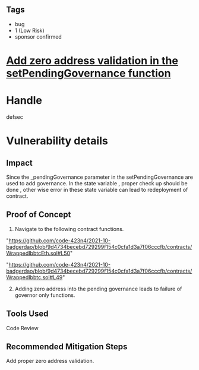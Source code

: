 ## Tags

- bug
- 1 (Low Risk)
- sponsor confirmed

# [Add zero address validation in the setPendingGovernance function](https://github.com/code-423n4/2021-10-badgerdao-findings/issues/35) 

# Handle

defsec


# Vulnerability details

## Impact

Since the _pendingGovernance parameter in the setPendingGovernance are used to add governance. In the state variable , proper check up should be done , other wise error in these state variable can lead to redeployment of contract.

## Proof of Concept

1. Navigate to the following contract functions.

"https://github.com/code-423n4/2021-10-badgerdao/blob/9d4734becebd729299f154c0cfa1d3a7f06cccfb/contracts/WrappedIbbtcEth.sol#L50"

"https://github.com/code-423n4/2021-10-badgerdao/blob/9d4734becebd729299f154c0cfa1d3a7f06cccfb/contracts/WrappedIbbtc.sol#L49"

2. Adding zero address into the pending governance leads to failure of governor only functions. 

## Tools Used

Code Review

## Recommended Mitigation Steps

Add proper zero address validation. 


